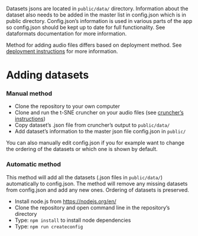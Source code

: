 Datasets jsons are located in `public/data/` directory. Information about the dataset also needs to be added in the master list in config.json which is in public directory. Config.json’s information is used in various parts of the app so config.json should be kept up to date for full functionality. See dataformats documentation for more information.

Method for adding audio files differs based on deployment method. See [deployment instructions](./deployment.md) for more information.



# Adding datasets

### Manual method

- Clone the repository to your own computer
- Clone and run the t-SNE cruncher on your audio files (see [cruncher’s instructions](../../../../t-sne_cruncher/))
- Copy dataset’s .json file from cruncher’s output to `public/data/`
- Add dataset’s information to the master json file config.json in `public/`

You can also manually edit config.json if you for example want to change the ordering of the datasets or which one is shown by default.

### Automatic method

This method will add all the datasets (.json files in `public/data/`) automatically to config.json. The method will remove any missing datasets from config.json and add any new ones. Ordering of datasets is preserved.

- Install node.js from https://nodejs.org/en/
- Clone the repository and open command line in the repository’s directory
- Type: `npm install` to install node dependencies
- Type: `npm run createconfig`

